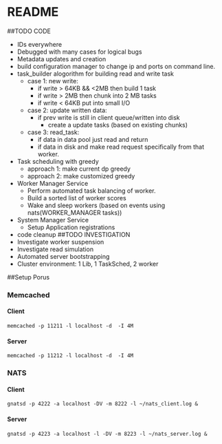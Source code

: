 # README #

##TODO CODE
* IDs everywhere
* Debugged with many cases for logical bugs
* Metadata updates and creation
* build configuration manager to change ip and ports on command line.
* task_builder alogorithm for building read and write task
    * case 1: new write:
        * if write > 64KB && <2MB then build 1 task
        * if write > 2MB then chunk into 2 MB tasks
        * if write < 64KB put into small I/O
    * case 2: update written data:
        * if prev write is still in client queue/written into disk
            * create a update tasks (based on existing chunks)
    * case 3: read_task:
        * if data in data pool just read and return
        * if data in disk and make read request specifically from that worker.
* Task scheduling with greedy
    * approach 1: make current dp greedy
    * approach 2: make customized greedy
* Worker Manager Service
    * Perform automated task balancing of worker.
    * Build a sorted list of worker scores
    * Wake and sleep workers (based on events using nats(WORKER_MANAGER tasks))
* System Manager Service
    * Setup Application registrations
* code cleanup
##TODO INVESTIGATION
* Investigate worker suspension
* Investigate read simulation
* Automated server bootstrapping
* Cluster environment: 1 Lib, 1 TaskSched, 2 worker


##Setup Porus
### Memcached
#### Client
`memcached -p 11211 -l localhost -d  -I 4M`
#### Server
`memcached -p 11212 -l localhost -d  -I 4M`
### NATS
#### Client
`gnatsd -p 4222 -a localhost -DV -m 8222 -l ~/nats_client.log &`
#### Server
`gnatsd -p 4223 -a localhost -l -DV -m 8223 -l ~/nats_server.log &`




